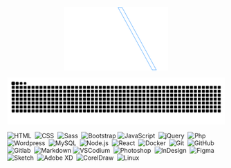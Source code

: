 <div align="center">
  <img alt="logo" src="./images/logo.svg" width='240' />
</div>

![snake gif](https://github.com/Amereyeu/Amereyeu/blob/output/github-contribution-grid-snake-dark.svg)

![HTML](https://img.shields.io/badge/-HTML-05122A?style=flat&logo=HTML5)&nbsp;
![CSS](https://img.shields.io/badge/-CSS-05122A?style=flat&logo=CSS3&logoColor=1572B6)&nbsp;
![Sass](https://img.shields.io/badge/-Sass-05122A?style=flat&logo=sass)&nbsp;
![Bootstrap](https://img.shields.io/badge/-Bootstrap-05122A?style=flat&logo=bootstrap&logoColor=563D7C)
![JavaScript](https://img.shields.io/badge/-JavaScript-05122A?style=flat&logo=javascript)&nbsp;
![jQuery](https://img.shields.io/badge/-jQuery-05122A?style=flat&logo=jquery)&nbsp;
![Php](https://img.shields.io/badge/-PHP-05122A?style=flat&logo=php)&nbsp;
![Wordpress](https://img.shields.io/badge/-Wordpress-05122A?style=flat&logo=wordpress)&nbsp;
![MySQL](https://img.shields.io/badge/-MySQL-05122A?style=flat&logo=mysql)&nbsp;
![Node.js](https://img.shields.io/badge/-Node.js-05122A?style=flat&logo=node.js)&nbsp;
![React](https://img.shields.io/badge/-React-05122A?style=flat&logo=react)&nbsp;
![Docker](https://img.shields.io/badge/-Docker-05122A?style=flat&logo=docker)&nbsp;
![Git](https://img.shields.io/badge/-Git-05122A?style=flat&logo=git)&nbsp;
![GitHub](https://img.shields.io/badge/-GitHub-05122A?style=flat&logo=github)&nbsp;
![Gitlab](https://img.shields.io/badge/-GitLab-05122A?style=flat&logo=gitlab)&nbsp;
![Markdown](https://img.shields.io/badge/-Markdown-05122A?style=flat&logo=markdown)
![VSCodium](https://img.shields.io/badge/-VSCodium-05122A?style=flat&logo=vscodium)&nbsp;
![Photoshop](https://img.shields.io/badge/-Photoshop-05122A?style=flat&logo=adobe-photoshop)&nbsp;
![InDesign](https://img.shields.io/badge/-InDesign-05122A?style=flat&logo=adobe-indesign)&nbsp;
![Figma](https://img.shields.io/badge/-Figma-05122A?style=flat&logo=figma)&nbsp;
![Sketch](https://img.shields.io/badge/-Sketch-05122A?style=flat&logo=sketch)&nbsp;
![Adobe XD](https://img.shields.io/badge/-Adobe%20XD-05122A?style=flat&logo=adobexd)&nbsp;
![CorelDraw](https://img.shields.io/badge/-CorelDraw-05122A?style=flat&logo=corel)&nbsp;
![Linux](https://img.shields.io/badge/-Linux-05122A?style=flat&logo=linux)&nbsp;

